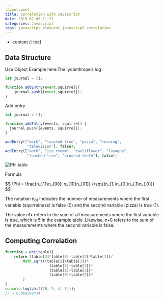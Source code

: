 ```yaml
---
layout:post
title: Correlation with Javascript 
date: 2019-02-09 11:11
categories: Javascript
tags: javascript eloquent_javascript correlation
---
```


* content 
{: toc}


## Data Structure 

Use Object
Example here:The lycanthrope’s log


```javascript
let journal = [];

function addEntry(event,squirrel){
    journal.push({event,squirrel});
}


```

Add entry 

```javascript
let journal = [];

function addEntry(events, squirrel) {
  journal.push({events, squirrel});
}

addEntry(["work", "touched tree", "pizza", "running",
          "television"], false);
addEntry(["work", "ice cream", "cauliflower", "lasagna",
          "touched tree", "brushed teeth"], false);


```



![Phi table]("http://eloquentjavascript.net/img/pizza-squirrel.svg")

Formula 

$$
\Phi = \frac{n_{11}n_{00}-n_{10}n_{01}}
{\sqt{(n_{1.}n_{0.}n_{.1}n_{.0})}
$$

The notation $n_{01}$ indicates the number of measurements where the first variable (squirrelness) is false (0) and the second variable (pizza) is true (1). 

The value n1• refers to the sum of all measurements where the first variable is true, which is 5 in the example table. Likewise, n•0 refers to the sum of the measurements where the second variable is false.

## Computing Correlation 

```javascript
function = phi(table){
    return (table[3]*table[0]-table[2]*table[1])/
        Math.sqrt((table[2]+table[3])*
                    (table[0]+table[1])*
                    (table[1]+table[3])*
                    (table[0]+table[2])*
        )
}
console.log(phi([76, 9, 4, 1]));
// → 0.068599434
```


```


```